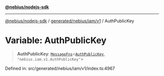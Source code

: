 [**@nebius/nodejs-sdk**](../../../../../README.md)

---

[@nebius/nodejs-sdk](../../../../../README.md) / [generated/nebius/iam/v1](../README.md) / AuthPublicKey

# Variable: AuthPublicKey

> **AuthPublicKey**: [`MessageFns`](../../../../../runtime/protos/core/interfaces/MessageFns.md)\<[`AuthPublicKey`](../interfaces/AuthPublicKey.md), `"nebius.iam.v1.AuthPublicKey"`\>

Defined in: src/generated/nebius/iam/v1/index.ts:4967
